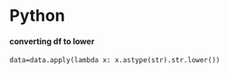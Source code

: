 # Python


#### converting df to lower
```
data=data.apply(lambda x: x.astype(str).str.lower())
```
